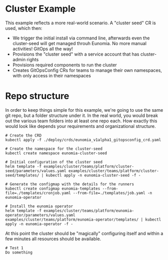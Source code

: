 # Cluster Example

This example reflects a more real-world scenario. A "cluster seed" CR is used, which then:
- We trigger the initial install via command line, afterwards even the cluster-seed will get managed throuh Eunomia. No more manual activities! GitOps all the way!
- Provisions the "cluster seed" with a service account that has cluster-admin rights
- Provisions required components to run the cluster
- Creates GitOpsConfig CRs for teams to manage their own namespaces, with only access in their namespaces

# Repo structure
In order to keep things simple for this example, we're going to use the same git repo, but a folder structure under it. In the real world, you would break out the various team folders into at least one repo each. How exactly this would look like depends your requirements and organizational structure.

```shell
# Create the CRD
kubectl apply -f ./deploy/crds/eunomia_v1alpha1_gitopsconfig_crd.yaml

# Create the namespace for the cluster-seed
kubectl create namespace eunomia-cluster-seed

# Initial configuration of the cluster seed
helm template -f examples/cluster/teams/platform/cluster-seed/parameters/values.yaml examples/cluster/teams/platform/cluster-seed/templates/ | kubectl apply -n eunomia-cluster-seed -f -

# Generate the configmap with the details for the runners
kubectl create configmap eunomia-templates --from-file=./templates/cronjob.yaml --from-file=./templates/job.yaml -n eunomia-operator

# Install the eunomia operator
helm template -f examples/cluster/teams/platform/eunomia-operator/parameters/values.yaml examples/cluster/teams/platform/eunomia-operator/templates/ | kubectl apply -n eunomia-operator -f -

```

At this point the cluster should be "magically" configuring itself and within a few minutes all resources should be available.

```shell
# Test 1
Do something
```